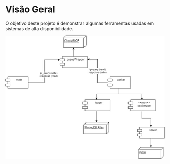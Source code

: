 # Visão Geral

O objetivo deste projeto é demonstrar algumas ferramentas usadas em sistemas de alta disponibilidade.

![Visão Geral](https://github.com/joaovictorino/IPDiscoveryRetryQueue/blob/master/documentation/IPDiscovery.jpg?raw=true)
